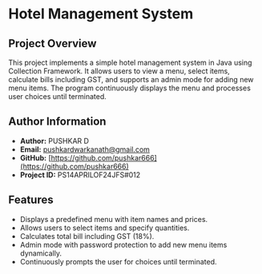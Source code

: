 # Hotel Management System

## Project Overview
This project implements a simple hotel management system in Java using Collection Framework. 
It allows users to view a menu, select items, calculate bills including GST, 
and supports an admin mode for adding new menu items. 
The program continuously displays the menu and processes user choices until terminated.

## Author Information
- **Author:** PUSHKAR D
- **Email:** pushkardwarkanath@gmail.com
- **GitHub:** [https://github.com/pushkar666](https://github.com/pushkar666)
- **Project ID:** PS14APRILOF24JFS#012

## Features
- Displays a predefined menu with item names and prices.
- Allows users to select items and specify quantities.
- Calculates total bill including GST (18%).
- Admin mode with password protection to add new menu items dynamically.
- Continuously prompts the user for choices until terminated.
